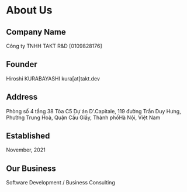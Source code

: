 # About Us

## Company Name

Công ty TNHH TAKT R&D [0109828176]

## Founder

Hiroshi KURABAYASHI kura[at]takt.dev

## Address

Phòng số 4 tầng 38 Tòa C5 Dự án D’.Capitale,
119 đường Trần Duy Hưng, Phường Trung Hoà, Quận Cầu Giấy,
Thành phốHà Nội,
Việt Nam

## Established

November, 2021

## Our Business

Software Development / Business Consulting
